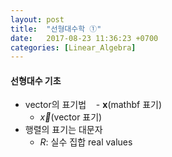 ```yaml
---
layout: post
title:  "선형대수학 ①"
date:   2017-08-23 11:36:23 +0700
categories: [Linear_Algebra]
---
```


#### 선형대수 기초
- vector의 표기법
    - $\mathbf{x}$(mathbf 표기)
    - $\vec{x}$(vector 표기)
- 행렬의 표기는 대문자
    - $R$: 실수 집합 real values
